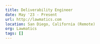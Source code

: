 ```yaml
---
title: Deliverability Engineer
date: May '23 - Present
url: http://lawmatics.com
location: San Diego, California (Remote)
org: Lawmatics
tags: []
---
```



